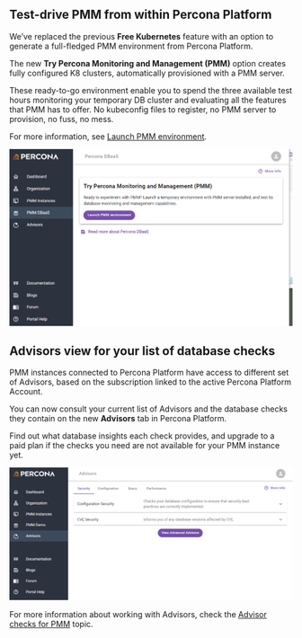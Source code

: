 ## Test-drive PMM from within Percona Platform

We’ve replaced the previous **Free Kubernetes** feature with an option to generate a full-fledged PMM environment from Percona Platform.

The new **Try Percona Monitoring and Management (PMM)** option creates fully configured K8 clusters, automatically provisioned with a PMM server.

These ready-to-go environment enable you to spend the three available test hours monitoring your temporary DB cluster and evaluating all the features that PMM has to offer. No kubeconfig files to register, no PMM server to provision, no fuss, no mess. 

For more information, see [Launch PMM environment](../launch_PMM.md).

![New PMM option](/docs/images/PMM_option.png)

## Advisors view for your list of database checks 

PMM instances connected to Percona Platform have access to different set of Advisors, based on the subscription linked to the active Percona Platform Account.

You can now consult your current list of Advisors and the database checks they contain on the new **Advisors** tab in Percona Platform. 

Find out what database insights each check  provides, and upgrade to a paid plan if the checks you need are not available for your PMM instance yet. 

![New Advisors page](/docs/images/Advisors_tab.PNG)

For more information about working with Advisors, check the [Advisor checks for PMM](advisors.md) topic.